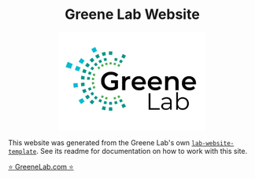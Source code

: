 <h1 align="center">Greene Lab Website</h1>
<p align="center"><img height="200" src="https://raw.githubusercontent.com/greenelab/brand/master/text/for-light-bg.png?raw=true" alt="Lab Website Template"></p>

This website was generated from the Greene Lab's own [`lab-website-template`](https://github.com/greenelab/lab-website-template).
See its readme for documentation on how to work with this site.

[⭐ GreeneLab.com ⭐](https://greenelab.com/)
